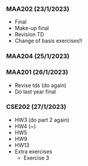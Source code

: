 
### MAA202 (23/1/2023)
- Final
- Make-up final
- Revision TD
- Change of basis exercises!!

### MAA204 (25/1/2023)

### MAA201 (26/1/2023)
- Revise tds (do again)
- Do last year final

### CSE202 (27/1/2023)
- HW3 (do part 2 again)
- HW4 (~)
- HW5
- HW9
- HW13
- Extra exercises
    - Exercise 3